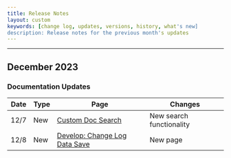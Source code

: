 ```yaml
---
title: Release Notes
layout: custom
keywords: [change log, updates, versions, history, what's new]
description: Release notes for the previous month's updates
---
```

* * *

## December 2023

### Documentation Updates

| Date | Type | Page | Changes |
|---|---|---|---|
| 12/7 | New | [Custom Doc Search](/schemas/custom_search) | New search functionality |
| 12/8 | New | [Develop: Change Log Data Save](/wDeveloper/L-Dev-ChangelogDataSave.html) | New page |
